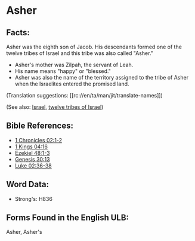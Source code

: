 # Asher

## Facts:

Asher was the eighth son of Jacob. His descendants formed one of the twelve tribes of Israel and this tribe was also called "Asher."

* Asher's mother was Zilpah, the servant of Leah.
* His name means "happy" or "blessed."
* Asher was also the name of the territory assigned to the tribe of Asher when the Israelites entered the promised land.

(Translation suggestions: [[rc://en/ta/man/jit/translate-names]])

(See also: [Israel](../kt/israel.md), [twelve tribes of Israel](../other/12tribesofisrael.md))

## Bible References:

* [1 Chronicles 02:1-2](rc://en/tn/help/1ch/02/01)
* [1 Kings 04:16](rc://en/tn/help/1ki/04/16)
* [Ezekiel 48:1-3](rc://en/tn/help/ezk/48/01)
* [Genesis 30:13](rc://en/tn/help/gen/30/13)
* [Luke 02:36-38](rc://en/tn/help/luk/02/36)

## Word Data:

* Strong's: H836

## Forms Found in the English ULB:

Asher, Asher's
